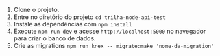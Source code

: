1. Clone o projeto.
2. Entre no diretório do projeto `cd trilha-node-api-test`
3. Instale as dependências com `npm install`
4. Execute `npm run dev` e acesse `http://localhost:5000` no navegador para criar o banco de dados.
5. Crie as migrations `npm run knex -- migrate:make 'nome-da-migration'`
